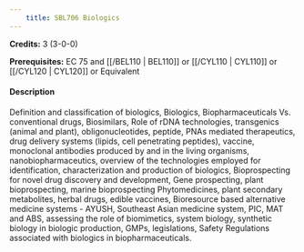 ```yaml
---
    title: SBL706 Biologics
---
```

**Credits:** 3 (3-0-0)



**Prerequisites:** EC 75 and [[/BEL110 | BEL110]] or [[/CYL110 | CYL110]] or [[/CYL120 | CYL120]] or Equivalent

#### Description 
Definition and classification of biologics, Biologics, Biopharmaceuticals Vs. conventional drugs, Biosimilars, Role of rDNA technologies, transgenics (animal and plant), obligonucleotides, peptide, PNAs mediated therapeutics, drug delivery systems (lipids, cell penetrating peptides), vaccine, monoclonal antibodies produced by and in the living organisms, nanobiopharmaceutics, overview of the technologies employed for identification, characterization and production of biologics, Bioprospecting for novel drug discovery and development, Gene prospecting, plant bioprospecting, marine bioprospecting Phytomedicines, plant secondary metabolites, herbal drugs, edible vaccines, Bioresource based alternative medicine systems - AYUSH, Southeast Asian medicine system, PIC, MAT and ABS, assessing the role of biomimetics, system biology, synthetic biology in biologic production, GMPs, legislations, Safety Regulations associated with biologics in biopharmaceuticals.